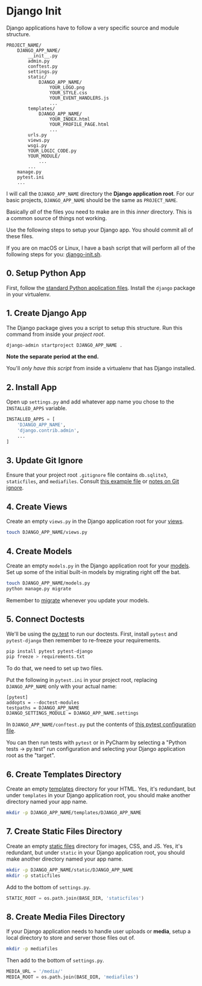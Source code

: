 # Django Init

Django applications have to follow a very specific source and module structure.

```text
PROJECT_NAME/
    DJANGO_APP_NAME/
        __init__.py
        admin.py
        conftest.py
        settings.py
        static/
            DJANGO_APP_NAME/
                YOUR_LOGO.png
                YOUR_STYLE.css
                YOUR_EVENT_HANDLERS.js
                ...
        templates/
            DJANGO_APP_NAME/
                YOUR_INDEX.html
                YOUR_PROFILE_PAGE.html
                ...
        urls.py
        views.py
        wsgi.py
        YOUR_LOGIC_CODE.py
        YOUR_MODULE/
            ...
        ...
    manage.py
    pytest.ini
    ...
```

I will call the `DJANGO_APP_NAME` directory the **Django application root**.
For our basic projects, `DJANGO_APP_NAME` should be the same as `PROJECT_NAME`.

Basically _all_ of the files you need to make are in this _inner_ directory.
This is a common source of things not working.

Use the following steps to setup your Django app.
You should commit all of these files.

If you are on macOS or Linux, I have a bash script that will perform all of the following steps for you: [django-init.sh](/bin/django-init.sh).

## 0. Setup Python App

First, follow the [standard Python application files](/notes/py-app-structure.md).
Install the `django` package in your virtualenv.

## 1. Create Django App

The Django package gives you a script to setup this structure.
Run this command from inside your _project root_.

```bash
django-admin startproject DJANGO_APP_NAME .
```

**Note the separate period at the end.**

You'll _only have this script_ from inside a virtualenv that has Django installed.

## 2. Install App

Open up `settings.py` and add whatever app name you chose to the `INSTALLED_APPS` variable.

```py
INSTALLED_APPS = [
    'DJANGO_APP_NAME',
    'django.contrib.admin',
    ...
]
```

## 3. Update Git Ignore

Ensure that your project root `.gitignore` file contains `db.sqlite3`, `staticfiles`, and `mediafiles`.
Consult [this example file](/demos/example_gitignore) or [notes on Git ignore](/notes/git-ignore.md).

## 4. Create Views

Create an empty `views.py` in the Django application root for your [views](/notes/django-views.md).

```bash
touch DJANGO_APP_NAME/views.py
```

## 4. Create Models

Create an empty `models.py` in the Django application root for your [models](/notes/django-models.md).
Set up some of the initial built-in models by migrating right off the bat.

```bash
touch DJANGO_APP_NAME/models.py
python manage.py migrate
```

Remember to [migrate](/notes/django-models.md#migrating) whenever you update your models.

## 5. Connect Doctests

We'll be using the [py.test](http://docs.pytest.org/en/latest/) to run our doctests.
First, install `pytest` and `pytest-django` then remember to re-freeze your requirements.

```bash
pip install pytest pytest-django
pip freeze > requirements.txt
```

To do that, we need to set up two files.

Put the following in `pytest.ini` in your project root, replacing `DJANGO_APP_NAME` only with your actual name:

```
[pytest]
addopts = --doctest-modules
testpaths = DJANGO_APP_NAME
DJANGO_SETTINGS_MODULE = DJANGO_APP_NAME.settings
```

In `DJANGO_APP_NAME/conftest.py` put the contents of [this pytest configuration file](/demos/example_conftest.py).

You can then run tests with `pytest` or in PyCharm by selecting a "Python tests -> py.test" run configuration and selecting your Django application root as the "target".

## 6. Create Templates Directory

Create an empty [templates](/notes/django-templates.md) directory for your HTML.
Yes, it's redundant, but under `templates` in your Django application root, you should make another directory named your app name.

```bash
mkdir -p DJANGO_APP_NAME/templates/DJANGO_APP_NAME
```

## 7. Create Static Files Directory

Create an empty [static files](/notes/django-static-files.md) directory for images, CSS, and JS.
Yes, it's redundant, but under `static` in your Django application root, you should make another directory named your app name.

```bash
mkdir -p DJANGO_APP_NAME/static/DJANGO_APP_NAME
mkdir -p staticfiles
```

Add to the bottom of `settings.py`.

```py
STATIC_ROOT = os.path.join(BASE_DIR, 'staticfiles')
```

## 8. Create Media Files Directory

If your Django application needs to handle user uploads or **media**, setup a local directory to store and server those files out of.

```bash
mkdir -p mediafiles
```

Then add to the bottom of `settings.py`.

```py
MEDIA_URL = '/media/'
MEDIA_ROOT = os.path.join(BASE_DIR, 'mediafiles')
```
